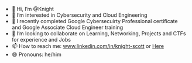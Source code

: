 - 👋 Hi, I’m @Knight
- 👀 I’m interested in Cybersecurity and Cloud Engineering
- 🌱 I recently completed Google Cybersecuirty Professional certificate and Google Associate Cloud Engineer training
- 💞️ I’m looking to collaborate on Learning, Networking, Projects and CTFs for experience and Jobs
- 📫 How to reach me: www.linkedin.com/in/knight-scott or [Here](https://sites.google.com/view/knightcyberprojects/about)
- 😄 Pronouns: he/him

<!---
Knight-glitch/Knight-glitch is a ✨ special ✨ repository because its `README.md` (this file) appears on your GitHub profile.
You can click the Preview link to take a look at your changes.
--->

